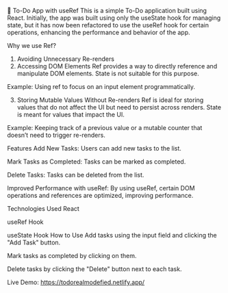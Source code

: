 📝 To-Do App with useRef
This is a simple To-Do application built using React. Initially, the app was built using only the useState hook for managing state, but it has now been refactored to use the useRef hook for certain operations, enhancing the performance and behavior of the app.

 Why we use Ref?
1. Avoiding Unnecessary Re-renders
2. Accessing DOM Elements
Ref provides a way to directly reference and manipulate DOM elements. State is not suitable for this purpose.

Example: Using ref to focus on an input element programmatically.

3. Storing Mutable Values Without Re-renders
Ref is ideal for storing values that do not affect the UI but need to persist across renders. State is meant for values that impact the UI.

Example: Keeping track of a previous value or a mutable counter that doesn’t need to trigger re-renders.

Features
Add New Tasks: Users can add new tasks to the list.

Mark Tasks as Completed: Tasks can be marked as completed.

Delete Tasks: Tasks can be deleted from the list.

Improved Performance with useRef: By using useRef, certain DOM operations and references are optimized, improving performance.

Technologies Used
React

useRef Hook

useState Hook
How to Use
Add tasks using the input field and clicking the "Add Task" button.

Mark tasks as completed by clicking on them.

Delete tasks by clicking the "Delete" button next to each task.

Live Demo: https://todorealmodefied.netlify.app/
